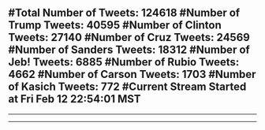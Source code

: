 #Total Number of Tweets: 124618 
#Number of Trump Tweets: 40595
#Number of Clinton Tweets: 27140
#Number of Cruz Tweets: 24569
#Number of Sanders Tweets: 18312
#Number of Jeb! Tweets: 6885
#Number of Rubio Tweets: 4662
#Number of Carson Tweets: 1703
#Number of Kasich Tweets: 772
#Current Stream Started at Fri Feb 12 22:54:01 MST
---
---
---
